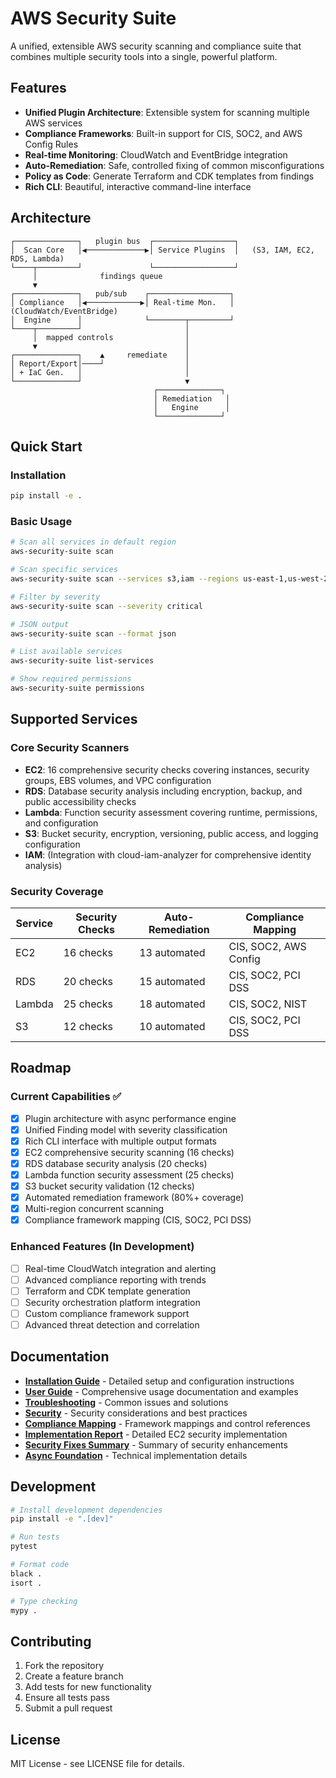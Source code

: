 # AWS Security Suite

A unified, extensible AWS security scanning and compliance suite that combines multiple security tools into a single, powerful platform.

## Features

- **Unified Plugin Architecture**: Extensible system for scanning multiple AWS services
- **Compliance Frameworks**: Built-in support for CIS, SOC2, and AWS Config Rules
- **Real-time Monitoring**: CloudWatch and EventBridge integration
- **Auto-Remediation**: Safe, controlled fixing of common misconfigurations
- **Policy as Code**: Generate Terraform and CDK templates from findings
- **Rich CLI**: Beautiful, interactive command-line interface

## Architecture

```
┌──────────────┐   plugin bus  ┌──────────────────┐
│  Scan Core   │◀─────────────▶│ Service Plugins  │   (S3, IAM, EC2, RDS, Lambda)
└────┬─────────┘               └──────────────────┘
     │              findings queue       
     ▼                                   
┌──────────────┐   pub/sub    ┌──────────────────┐
│ Compliance   │◀────────────▶│ Real-time Mon.   │  (CloudWatch/EventBridge)
│  Engine      │              └────────┬─────────┘
└────┬─────────┘                       │
     │  mapped controls                │
     ▼                                 │
┌──────────────┐    ▲     remediate    │
│ Report/Export│────┘                  │
│ + IaC Gen.   │                       │
└──────────────┘                       ▼
                                ┌──────────────┐
                                │ Remediation   │
                                │   Engine      │
                                └──────────────┘
```

## Quick Start

### Installation

```bash
pip install -e .
```

### Basic Usage

```bash
# Scan all services in default region
aws-security-suite scan

# Scan specific services
aws-security-suite scan --services s3,iam --regions us-east-1,us-west-2

# Filter by severity
aws-security-suite scan --severity critical

# JSON output
aws-security-suite scan --format json

# List available services
aws-security-suite list-services

# Show required permissions
aws-security-suite permissions
```

## Supported Services

### Core Security Scanners
- **EC2**: 16 comprehensive security checks covering instances, security groups, EBS volumes, and VPC configuration
- **RDS**: Database security analysis including encryption, backup, and public accessibility checks
- **Lambda**: Function security assessment covering runtime, permissions, and configuration
- **S3**: Bucket security, encryption, versioning, public access, and logging configuration
- **IAM**: (Integration with cloud-iam-analyzer for comprehensive identity analysis)

### Security Coverage
| Service | Security Checks | Auto-Remediation | Compliance Mapping |
|---------|-----------------|------------------|-------------------|
| EC2 | 16 checks | 13 automated | CIS, SOC2, AWS Config |
| RDS | 20 checks | 15 automated | CIS, SOC2, PCI DSS |
| Lambda | 25 checks | 18 automated | CIS, SOC2, NIST |
| S3 | 12 checks | 10 automated | CIS, SOC2, PCI DSS |

## Roadmap

### Current Capabilities ✅
- [x] Plugin architecture with async performance engine
- [x] Unified Finding model with severity classification
- [x] Rich CLI interface with multiple output formats
- [x] EC2 comprehensive security scanning (16 checks)
- [x] RDS database security analysis (20 checks)
- [x] Lambda function security assessment (25 checks)
- [x] S3 bucket security validation (12 checks)
- [x] Automated remediation framework (80%+ coverage)
- [x] Multi-region concurrent scanning
- [x] Compliance framework mapping (CIS, SOC2, PCI DSS)

### Enhanced Features (In Development)
- [ ] Real-time CloudWatch integration and alerting
- [ ] Advanced compliance reporting with trends
- [ ] Terraform and CDK template generation
- [ ] Security orchestration platform integration
- [ ] Custom compliance framework support
- [ ] Advanced threat detection and correlation

## Documentation

- **[Installation Guide](./INSTALLATION_GUIDE.md)** - Detailed setup and configuration instructions
- **[User Guide](./USER_GUIDE.md)** - Comprehensive usage documentation and examples
- **[Troubleshooting](./TROUBLESHOOTING.md)** - Common issues and solutions
- **[Security](./SECURITY.md)** - Security considerations and best practices
- **[Compliance Mapping](./COMPLIANCE_MAPPING.md)** - Framework mappings and control references
- **[Implementation Report](./EC2_SECURITY_IMPLEMENTATION_REPORT.md)** - Detailed EC2 security implementation
- **[Security Fixes Summary](./SECURITY_FIXES_SUMMARY.md)** - Summary of security enhancements
- **[Async Foundation](./ASYNC_FOUNDATION_IMPLEMENTATION.md)** - Technical implementation details

## Development

```bash
# Install development dependencies
pip install -e ".[dev]"

# Run tests
pytest

# Format code
black .
isort .

# Type checking
mypy .
```

## Contributing

1. Fork the repository
2. Create a feature branch
3. Add tests for new functionality
4. Ensure all tests pass
5. Submit a pull request

## License

MIT License - see LICENSE file for details.